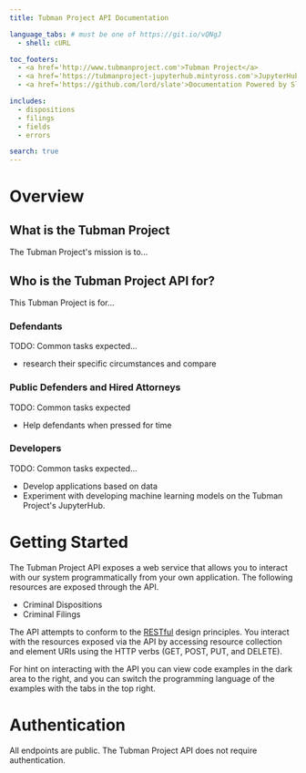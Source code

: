```yaml
---
title: Tubman Project API Documentation

language_tabs: # must be one of https://git.io/vQNgJ
  - shell: cURL

toc_footers:
  - <a href='http://www.tubmanproject.com'>Tubman Project</a>
  - <a href='https://tubmanproject-jupyterhub.mintyross.com'>JupyterHub</a>
  - <a href='https://github.com/lord/slate'>Documentation Powered by Slate</a>

includes:
  - dispositions
  - filings
  - fields
  - errors

search: true
---
```


# Overview

## What is the Tubman Project

The Tubman Project's mission is to...

## Who is the Tubman Project API for?

This Tubman Project is for...

### Defendants

TODO: Common tasks expected...

* research their specific circumstances and compare

### Public Defenders and Hired Attorneys

TODO: Common tasks expected

*  Help defendants when pressed for time

### Developers

TODO: Common tasks expected...

* Develop applications based on data
* Experiment with developing machine learning models on the Tubman Project's JupyterHub.

# Getting Started

The Tubman Project API exposes a web service that allows you to interact with our system programmatically from your own application.  The following resources are exposed through the API.

* Criminal Dispositions
* Criminal Filings

The API attempts to conform to the [RESTful](https://en.wikipedia.org/wiki/Representational_State_Transfer) design principles.  You interact with the resources exposed via the API by accessing resource collection and element URIs using the HTTP verbs (GET, POST, PUT, and DELETE).

For hint on interacting with the API you can view code examples in the dark area to the right, and you can switch the programming language of the examples with the tabs in the top right.

# Authentication

All endpoints are public. The Tubman Project API does not require authentication.
